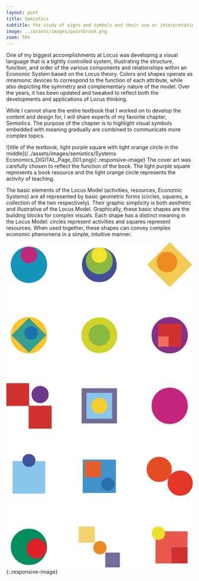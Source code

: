 ```yaml
---
layout: post
title: Semiotics
subtitle: the study of signs and symbols and their use or interpretation
image: ../assets/images/paintbrush.png
zoom: 50%
---
```

One of my biggest accomplishments at Locus was developing a visual language that is a tightly controlled system, illustrating the structure, function, and order of the various components and relationships within an Economic System based on the Locus theory. Colors and shapes operate as mnemonic devices to correspond to the function of each attribute, while also depicting the symmetry and complementary nature of the model. Over the years, it has been updated and tweaked to reflect both the developments and applications of Locus thinking.

While I cannot share the entire textbook that I worked on to develop the content and design for, I will share experts of my favorite chapter, Semiotics. The purpose of the chapter is to highlight visual symbols embedded with meaning gradually are combined to communicate more complex topics.

![title of the textbook, light purple square with light orange circle in the middle](/../assets/images/semiotics/Systems Economics_DIGITAL_Page_001.png){:.responsive-image}
The cover art was carefully chosen to reflect the function of the book. The light purple square represents a book resource and the light orange circle represents the activity of teaching.

The basic elements of the Locus Model (activities, resources, Economic Systems) are all represented by basic geometric forms (circles, squares, a collection of the two respectively). Their graphic simplicity is both aesthetic and illustrative of the Locus Model. Graphically, these basic shapes are the building blocks for complex visuals. Each shape has a distinct meaning in the Locus Model: circles represent activities and squares represent resources. When used together, these shapes can convey complex economic phenomena in a simple, intuitive manner.

![circles and squares constellation](/../assets/images/semiotics/basic-shapes.png){:.responsive-image}
